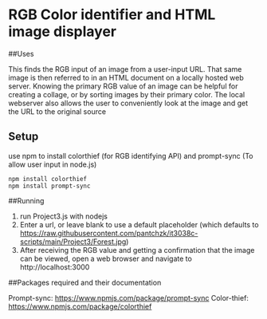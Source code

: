 # RGB Color identifier and HTML image displayer

##Uses

This finds the RGB input of an image from a user-input URL. That same image is then referred to in an HTML document on a locally hosted web server.
Knowing the primary RGB value of an image can be helpful for creating a collage, or by sorting images by their primary color.
The local webserver also allows the user to conveniently look at the image and get the URL to the original source

## Setup

use npm to install colorthief (for RGB identifying API) and prompt-sync (To allow user input in node.js)

```
npm install colorthief
npm install prompt-sync
```

##Running

1. run Project3.js with nodejs 
2. Enter a url, or leave blank to use a default placeholder (which defaults to https://raw.githubusercontent.com/pantchzk/it3038c-scripts/main/Project3/Forest.jpg)
3. After receiving the RGB value and getting a confirmation that the image can be viewed, open a web browser and navigate to http://localhost:3000


##Packages required and their documentation

Prompt-sync: https://www.npmjs.com/package/prompt-sync
Color-thief: https://www.npmjs.com/package/colorthief
